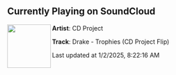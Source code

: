 ## Currently Playing on SoundCloud

[<img align="left" width="100" src="https://i1.sndcdn.com/artworks-RpWI5byGpUPOkZe9-oDwcuQ-t500x500.jpg">](https://soundcloud.com/cdprojectbeats/drake-trophies-cd-project-flip-intro-edit)

**Artist**: CD Project 

**Track**: Drake - Trophies (CD Project Flip)

Last updated at 1/2/2025, 8:22:16 AM
